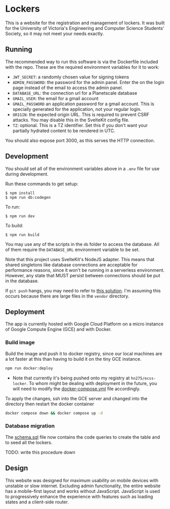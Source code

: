 # Lockers

This is a website for the registration and management of lockers. It was built for the University of Victoria's Engineering and Computer Science Students' Society, so it may not meet your needs exactly.

## Running

The recommended way to run this software is via the Dockerfile included with the repo. These are the required environment variables for it to work:

- `JWT_SECRET`: a randomly chosen value for signing tokens
- `ADMIN_PASSWORD`: the password for the admin panel. Enter the on the login page instead of the email to access the admin panel.
- `DATABASE_URL`: the connection url for a Planetscale database
- `GMAIL_USER`: the email for a gmail account
- `GMAIL_PASSWORD` an application password for a gmail account. This is specially generated for the application, not your regular login.
- `ORIGIN`: the expected origin URL. This is required to prevent CSRF attacks. You may disable this in the SvelteKit config file.
- `TZ`: optional. This is a TZ identifier. Set this if you don't want your partially hydrated content to be rendered in UTC.

You should also expose port 3000, as this serves the HTTP connection.

## Development

You should set all of the environment variables above in a `.env` file for use during development.

Run these commands to get setup:

```console
$ npm install
$ npm run db:codegen
```

To run:

```console
$ npm run dev
```

To build:

```console
$ npm run build
```

You may use any of the scripts in the `db` folder to access the database. All of them require the `DATABASE_URL` environment variable to be set.

Note that this project uses SvelteKit's NodeJS adapter. This means that shared singletons like database connections are acceptable for performance reasons, since it won't be running in a serverless environment. However, any state that MUST persist between connections should be put in the database.

If `git push` hangs, you may need to refer to [this solution](https://stackoverflow.com/a/68711337). I'm assuming this occurs because there are large files in the `vendor` directory.

## Deployment

The app is currently hosted with Google Cloud Platform on a micro instance of Google Compute
Engine (GCE) and with Docker.

### Build image

Build the image and push it to docker registry, since our local machines are a lot faster at
this than having to build it on the tiny GCE instance.

```sh
npm run docker:deploy
```

- Note that currently it's being pushed onto my registry at `hn275/ecss-locker`. To whom might
  be dealing with deployment in the future, you will need to modify the
  [docker-compose.yml](./docker-compose.yml) file accordingly.

To apply the changes, ssh into the GCE server and changed into the directory <insert dir here>
then restart the docker container

```sh
docker compose down && docker compose up -d
```

### Database migration

The [schema.sql](./db/schema.sql) file now contains the code queries to create the table and to seed
all the lockers.

TODO: write this procedure down

## Design

This website was designed for maximum usability on mobile devices with unstable or slow internet. Excluding admin functionality, the entire website has a mobile-first layout and works without JavaScript. JavaScript is used to progressively enhance the experience with features such as loading states and a client-side router.
